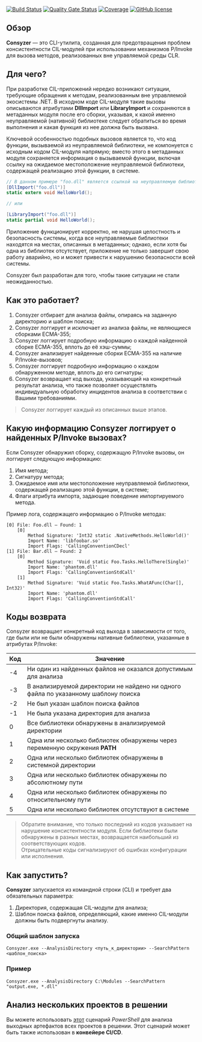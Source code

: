 [![Build Status](https://github.com/Maslinin/Consyzer/workflows/Build/badge.svg)](https://github.com/Maslinin/Consyzer/actions/workflows/build.yml) [![Quality Gate Status](https://sonarcloud.io/api/project_badges/measure?project=Maslinin_Consyzer&metric=alert_status)](https://sonarcloud.io/summary/new_code?id=Maslinin_Consyzer) [![Coverage](https://sonarcloud.io/api/project_badges/measure?project=Maslinin_Consyzer&metric=coverage)](https://sonarcloud.io/summary/new_code?id=Maslinin_Consyzer) [![GitHub license](https://badgen.net/github/license/Maslinin/Consyzer)](https://github.com/Maslinin/Consyzer/blob/master/LICENSE)

## Обзор
**Consyzer** — это CLI-утилита, созданная для предотвращения проблем консистентности CIL-модулей при использовании механизмов P/Invoke для вызова методов, реализованных вне управляемой среды CLR.

## Для чего?
При разработке CIL-приложений нередко возникают ситуации, требующие обращения к методам, реализованным вне управляемой экосистемы .NET. В исходном коде CIL-модуля такие вызовы описываются атрибутами **DllImport** или **LibraryImport** и сохраняются в метаданных модуля после его сборки, указывая, к какой именно неуправляемой (нативной) библиотеке следует обратиться во время выполнения и какая функция из нее должна быть вызвана.

Ключевой особенностью подобных вызовов является то,
что код функции, вызываемой из неуправляемой библиотеки, не компонуется с исходным кодом CIL-модуля напрямую;
вместо этого в метаданных модуля сохраняется информация о вызываемой функции, включая ссылку на ожидаемое местоположение неуправляемой библиотеки, содержащей реализацию этой функции, в системе.

```csharp
// В данном примере "foo.dll" является ссылкой на неуправляемую библиотеку, содержащую реализацию функции HelloWorld:
[DllImport("foo.dll")]
static extern void HelloWorld();

// или

[LibraryImport("foo.dll")]
static partial void HelloWorld();
```

Приложение функционирует корректно, не нарушая целостность и безопасность системы, когда все неуправляемые библиотеки находятся на местах, описанных в метаданных;
однако, если хотя бы одна из библиотек отсутствует, приложение не только завершит свою работу аварийно, но и может привести к нарушению безопасности всей системы.              

Consyzer был разработан для того, чтобы такие ситуации не стали неожиданностью.

## Как это работает?
1. Consyzer отбирает для анализа файлы, опираясь на заданную директорию и шаблон поиска;  
2. Consyzer логгирует и исключает из анализа файлы, не являющиеся сборками ECMA-355;
3. Consyzer логгирует подробную информацию о каждой найденной сборке ECMA-355, вплоть до её хэш-суммы;
4. Consyzer анализирует найденные сборки ECMA-355 на наличие P/Invoke-вызовов;  
5. Consyzer логгирует подробную информацию о каждом обнаруженном методе, вплоть до его сигнатуры;
6. Consyzer возвращает код выхода, указывающий на конкретный результат анализа, что также позволяет осуществлять индивидуальную обработку инцидентов анализа в соответствии с Вашими требованиями.

> Consyzer логгирует каждый из описанных выше этапов.  

## Какую информацию Consyzer логгирует о найденных P/Invoke вызовах?
Если Consyzer обнаружил сборку, содержащую P/Invoke вызовы, он логгирует следующую информацию:
1. Имя метода;
2. Сигнатуру метода;
3. Ожидаемое имя или местоположение неуправляемой библиотеки, содержащей реализацию этой функции, в системе;
4. Флаги атрибута импорта, задающие поведение импортируемого метода.

Пример лога, содержащего информацию о P/Invoke методах:
```
[0] File: Foo.dll — Found: 1
	[0]
		Method Signature: 'Int32 static .NativeMethods.HelloWorld()'
		Import Name: 'libfoobar.so'
		Import Flags: 'CallingConventionCDecl'
[1] File: Bar.dll — Found: 2
	[0]
		Method Signature: 'Void static Foo.Tasks.HelloThere(Single)'
		Import Name: 'phantom.dll'
		Import Flags: 'CallingConventionStdCall'
	[1]
		Method Signature: 'Void static Foo.Tasks.WhatAFunc(Char[], Int32)'
		Import Name: 'phantom.dll'
		Import Flags: 'CallingConventionStdCall'
```

## Коды возврата
Consyzer возвращает конкретный код выхода в зависимости от того, где были или не были обнаружены нативные библиотеки, указанные в атрибутах P/Invoke:  

| Код | Значение                                                                			|
|-----|-------------------------------------------------------------------------------------|
| -4  | Ни один из найденных файлов не оказался допустимым для анализа          			|
| -3  | В анализируемой директории не найдено ни одного файла по указанному шаблону поиска  |
| -2  | Не был указан шаблон поиска файлов                                          		|
| -1  | Не была указана директория для анализа                                       		|
| 0   | Все библиотеки обнаружены в анализируемой директории                    			|
| 1   | Одна или несколько библиотек обнаружены через переменную окружения **PATH** 		|
| 2   | Одна или несколько библиотек обнаружены в системной директории     					|
| 3   | Одна или несколько библиотек обнаружены по абсолютному пути        					|
| 4   | Одна или несколько библиотек обнаружены по относительному пути     					|
| 5   | Одна или несколько библиотек отсутствуют в системе                      			|

> Обратите внимание, что только последний из кодов указывает на нарушение консистентности модуля.
> Если библиотеки были обнаружены в разных местах, возвращается наибольший из соответствующих кодов.  
> Отрицательные коды сигнализируют об ошибках конфигурации или исполнения.

## Как запустить? 
**Consyzer** запускается из командной строки (CLI) и требует два обязательных параметра:
1. Директория, содержащая CIL-модули для анализа;
2. Шаблон поиска файлов, определяющий, какие именно CIL-модули должны быть подвергнуты анализу.

### Общий шаблон запуска
```
Consyzer.exe --AnalysisDirectory <путь_к_директории> --SearchPattern <шаблон_поиска>
```

### Пример
```
Consyzer.exe --AnalysisDirectory C:\Modules --SearchPattern "output.exe, *.dll"
```

## Анализ нескольких проектов в решении
Вы можете использовать [этот](https://github.com/Maslinin/Consyzer/blob/master/DevOps/SolutionAnalyzer.ps1) сценарий *PowerShell* для анализа выходных артефактов всех проектов в решении. 
Этот сценарий может быть также использован в **конвейере CI/CD**.